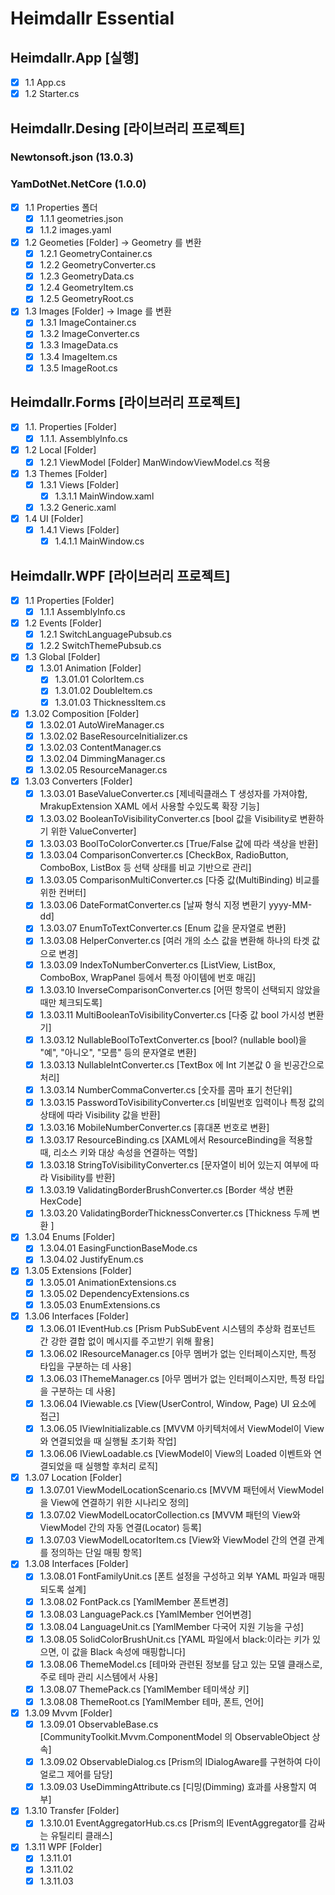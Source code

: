 # Heimdallr Essential

## Heimdallr.App [실행]
- [x] 1.1 App.cs
- [x] 1.2 Starter.cs

## Heimdallr.Desing [라이브러리 프로젝트] 
### Newtonsoft.json (13.0.3) 
### YamDotNet.NetCore (1.0.0)
- [x] 1.1 Properties 폴더
  - [x] 1.1.1 geometries.json
  - [x] 1.1.2 images.yaml
- [x] 1.2 Geometies [Folder] -> Geometry 를 변환
  - [x] 1.2.1 GeometryContainer.cs
  - [x] 1.2.2 GeometryConverter.cs
  - [x] 1.2.3 GeometryData.cs
  - [x] 1.2.4 GeometryItem.cs
  - [x] 1.2.5 GeometryRoot.cs
- [x] 1.3 Images [Folder] -> Image 를 변환
  - [x] 1.3.1 ImageContainer.cs
  - [x] 1.3.2 ImageConverter.cs
  - [x] 1.3.3 ImageData.cs
  - [x] 1.3.4 ImageItem.cs
  - [x] 1.3.5 ImageRoot.cs  
       
## Heimdallr.Forms [라이브러리 프로젝트]
- [x] 1.1. Properties [Folder]
  - [x] 1.1.1. AssemblyInfo.cs
- [x] 1.2 Local [Folder]
  - [x] 1.2.1 ViewModel [Folder] ManWindowViewModel.cs 적용
- [x] 1.3 Themes [Folder]
  - [x] 1.3.1 Views [Folder]
    - [x] 1.3.1.1 MainWindow.xaml
  - [x] 1.3.2 Generic.xaml
- [x] 1.4 UI [Folder]
  - [x] 1.4.1 Views [Folder]
    - [x] 1.4.1.1 MainWindow.cs

## Heimdallr.WPF [라이브러리 프로젝트]
- [x] 1.1 Properties [Folder]
  - [x] 1.1.1 AssemblyInfo.cs
- [x] 1.2 Events [Folder]
  - [x] 1.2.1 SwitchLanguagePubsub.cs
  - [x] 1.2.2 SwitchThemePubsub.cs
- [x] 1.3 Global [Folder]
  - [x] 1.3.01 Animation [Folder]
    - [x] 1.3.01.01 ColorItem.cs
    - [x] 1.3.01.02 DoubleItem.cs
    - [x] 1.3.01.03 ThicknessItem.cs
 - [x] 1.3.02 Composition [Folder]
    - [x] 1.3.02.01 AutoWireManager.cs
    - [x] 1.3.02.02 BaseResourceInitializer.cs
    - [x] 1.3.02.03 ContentManager.cs
    - [x] 1.3.02.04 DimmingManager.cs
    - [x] 1.3.02.05 ResourceManager.cs
  - [x] 1.3.03 Converters [Folder]
    - [x] 1.3.03.01 BaseValueConverter.cs [제네릭클래스 T 생성자를 가져야함, MrakupExtension XAML 에서 사용할 수있도록 확장 기능]
    - [x] 1.3.03.02 BooleanToVisibilityConverter.cs [bool 값을 Visibility로 변환하기 위한 ValueConverter]
    - [x] 1.3.03.03 BoolToColorConverter.cs [True/False 값에 따라 색상을 반환]
    - [x] 1.3.03.04 ComparisonConverter.cs [CheckBox, RadioButton, ComboBox, ListBox 등 선택 상태를 비교 기반으로 관리]
    - [x] 1.3.03.05 ComparisonMultiConverter.cs [다중 값(MultiBinding) 비교를 위한 컨버터]
    - [x] 1.3.03.06 DateFormatConverter.cs [날짜 형식 지정 변환기 yyyy-MM-dd]
    - [x] 1.3.03.07 EnumToTextConverter.cs [Enum 값을 문자열로 변환]
    - [x] 1.3.03.08 HelperConverter.cs [여러 개의 소스 값을 변환해 하나의 타겟 값으로 변경]
    - [x] 1.3.03.09 IndexToNumberConverter.cs [ListView, ListBox, ComboBox, WrapPanel 등에서 특정 아이템에 번호 매김]
    - [x] 1.3.03.10 InverseComparisonConverter.cs [어떤 항목이 선택되지 않았을 때만 체크되도록]
    - [x] 1.3.03.11 MultiBooleanToVisibilityConverter.cs [다중 값 bool 가시성 변환기]
    - [x] 1.3.03.12 NullableBoolToTextConverter.cs [bool? (nullable bool)을 "예", "아니오", "모름" 등의 문자열로 변환]
    - [x] 1.3.03.13 NullableIntConverter.cs [TextBox 에 Int 기본값 0 을 빈공간으로 처리]
    - [x] 1.3.03.14 NumberCommaConverter.cs [숫자를 콤마 표기 천단위]
    - [x] 1.3.03.15 PasswordToVisibilityConverter.cs [비밀번호 입력이나 특정 값의 상태에 따라 Visibility 값을 반환]
    - [x] 1.3.03.16 MobileNumberConverter.cs [휴대폰 번호로 변환]
    - [x] 1.3.03.17 ResourceBinding.cs [XAML에서 ResourceBinding을 적용할 때, 리소스 키와 대상 속성을 연결하는 역할]
    - [x] 1.3.03.18 StringToVisibilityConverter.cs [문자열이 비어 있는지 여부에 따라 Visibility를 반환]
    - [x] 1.3.03.19 ValidatingBorderBrushConverter.cs [Border 색상 변환 HexCode]
    - [x] 1.3.03.20 ValidatingBorderThicknessConverter.cs [Thickness 두께 변환 ]
- [x] 1.3.04 Enums [Folder]
    - [x] 1.3.04.01 EasingFunctionBaseMode.cs
    - [x] 1.3.04.02 JustifyEnum.cs
- [x] 1.3.05 Extensions [Folder]
    - [x] 1.3.05.01 AnimationExtensions.cs
    - [x] 1.3.05.02 DependencyExtensions.cs
    - [x] 1.3.05.03 EnumExtensions.cs
- [x] 1.3.06 Interfaces [Folder]
    - [x] 1.3.06.01 IEventHub.cs [Prism PubSubEvent 시스템의 추상화 컴포넌트 간 강한 결합 없이 메시지를 주고받기 위해 활용]
    - [x] 1.3.06.02 IResourceManager.cs [아무 멤버가 없는 인터페이스지만, 특정 타입을 구분하는 데 사용]
    - [x] 1.3.06.03 IThemeManager.cs [아무 멤버가 없는 인터페이스지만, 특정 타입을 구분하는 데 사용]
    - [x] 1.3.06.04 IViewable.cs [View(UserControl, Window, Page) UI 요소에 접근]
    - [x] 1.3.06.05 IViewInitializable.cs [MVVM 아키텍처에서 ViewModel이 View와 연결되었을 때 실행될 초기화 작업]
    - [x] 1.3.06.06 IViewLoadable.cs [ViewModel이 View의 Loaded 이벤트와 연결되었을 때 실행할 후처리 로직]
- [x] 1.3.07 Location [Folder]
    - [x] 1.3.07.01 ViewModelLocationScenario.cs [MVVM 패턴에서 ViewModel을 View에 연결하기 위한 시나리오 정의]
    - [x] 1.3.07.02 ViewModelLocatorCollection.cs [MVVM 패턴의 View와 ViewModel 간의 자동 연결(Locator) 등록]
    - [x] 1.3.07.03 ViewModelLocatorItem.cs [View와 ViewModel 간의 연결 관계를 정의하는 단일 매핑 항목]
- [x] 1.3.08 Interfaces [Folder]
    - [x] 1.3.08.01 FontFamilyUnit.cs [폰트 설정을 구성하고 외부 YAML 파일과 매핑되도록 설계]
    - [x] 1.3.08.02 FontPack.cs [YamlMember 폰트변경]
    - [x] 1.3.08.03 LanguagePack.cs [YamlMember 언어변경]
    - [x] 1.3.08.04 LanguageUnit.cs [YamlMember 다국어 지원 기능을 구성]
    - [x] 1.3.08.05 SolidColorBrushUnit.cs [YAML 파일에서 black:이라는 키가 있으면, 이 값을 Black 속성에 매핑합니다]
    - [x] 1.3.08.06 ThemeModel.cs [테마와 관련된 정보를 담고 있는 모델 클래스로, 주로 테마 관리 시스템에서 사용]
    - [x] 1.3.08.07 ThemePack.cs [YamlMember 테미색상 키] 
    - [x] 1.3.08.08 ThemeRoot.cs [YamlMember 테마, 폰트, 언어]
- [x] 1.3.09 Mvvm [Folder]
    - [x] 1.3.09.01 ObservableBase.cs [CommunityToolkit.Mvvm.ComponentModel 의 ObservableObject 상속]
    - [x] 1.3.09.02 ObservableDialog.cs [Prism의 IDialogAware를 구현하여 다이얼로그 제어를 담당]
    - [x] 1.3.09.03 UseDimmingAttribute.cs [디밍(Dimming) 효과를 사용할지 여부]
- [x] 1.3.10 Transfer [Folder]
    - [x] 1.3.10.01 EventAggregatorHub.cs.cs [Prism의 IEventAggregator를 감싸는 유틸리티 클래스]
- [x] 1.3.11 WPF [Folder]
    - [x] 1.3.11.01
    - [x] 1.3.11.02
    - [x] 1.3.11.03
